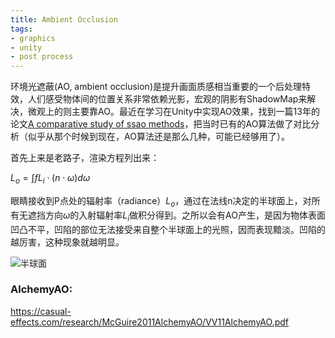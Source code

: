 ```yaml
---
title: Ambient Occlusion
tags:
- graphics
- unity
- post process
---
```


环境光遮蔽(AO, ambient occlusion)是提升画面质感相当重要的一个后处理特效，人们感受物体间的位置关系非常依赖光影，宏观的阴影有ShadowMap来解决，微观上的则主要靠AO。最近在学习在Unity中实现AO效果，找到一篇13年的论文[A comparative study of ssao methods](https://www.gamedevs.org/uploads/comparative-study-of-ssao-methods.pdf)，把当时已有的AO算法做了对比分析（似乎从那个时候到现在，AO算法还是那么几种，可能已经够用了）。

首先上来是老路子，渲染方程列出来：

$L_o=\int fL_i\cdot(n\cdot\omega)d\omega$

眼睛接收到P点处的辐射率（radiance）$L_o$，通过在法线n决定的半球面上，对所有无遮挡方向$\omega$的入射辐射率$L_i$做积分得到。之所以会有AO产生，是因为物体表面凹凸不平，凹陷的部位无法接受来自整个半球面上的光照，因而表现黯淡。凹陷的越厉害，这种现象就越明显。

![半球面](https://bl3301files.storage.live.com/y4mL3up2eBBjrXw_e-MkVyXraz030aLqD___CBg0iM0wFaMAh9HimDeCaqW4oi23k6BW5xUmLcWJyDlh0wpfdysGht19E8-qcyHgrY-DhXLIRiqNGeY_iAvX_jKG-axusO3o44JuqZ7VQd2JRjSvz3WtS_BWY-S0Y5kPDSkPLJeqtRiW4G1Y_WUgymiECDad2Uv?width=574&height=376&cropmode=none)

### AlchemyAO:
 https://casual-effects.com/research/McGuire2011AlchemyAO/VV11AlchemyAO.pdf